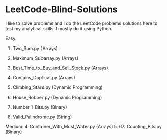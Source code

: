 # LeetCode-Blind-Solutions
I like to solve problems and I do the LeetCode problems solutions here to test my analytical skills. I mostly do it using Python.

Easy:
1. Two_Sum.py (Arrays)
14. Maximum_Subarray.py (Arrays)
30. Best_Time_to_Buy_and_Sell_Stock.py (Arrays)
50. Contains_Duplicat.py (Arrays)

20. Climbing_Stars.py (Dynamic Programming)
42. House_Robber.py (Dynamic Programming)

41. Number_1_Bits.py (Binary)

32. Valid_Palindrome.py (String)


Medium:
4. Container_With_Most_Water.py (Arrays)
5. 
67. Counting_Bits.py (Binary)
